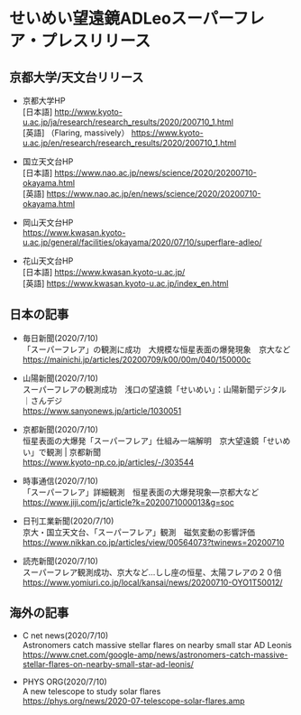 # せいめい望遠鏡ADLeoスーパーフレア・プレスリリース

## 京都大学/天文台リリース

- 京都大学HP  
[日本語] http://www.kyoto-u.ac.jp/ja/research/research_results/2020/200710_1.html  
[英語] （Flaring, massively） https://www.kyoto-u.ac.jp/en/research/research_results/2020/200710_1.html

- 国立天文台HP  
[日本語] https://www.nao.ac.jp/news/science/2020/20200710-okayama.html  
[英語] https://www.nao.ac.jp/en/news/science/2020/20200710-okayama.html

- 岡山天文台HP  
https://www.kwasan.kyoto-u.ac.jp/general/facilities/okayama/2020/07/10/superflare-adleo/

- 花山天文台HP  
[日本語] https://www.kwasan.kyoto-u.ac.jp/  
[英語] https://www.kwasan.kyoto-u.ac.jp/index_en.html

## 日本の記事

- 毎日新聞(2020/7/10)  
「スーパーフレア」の観測に成功　大規模な恒星表面の爆発現象　京大など  
https://mainichi.jp/articles/20200709/k00/00m/040/150000c

- 山陽新聞(2020/7/10)  
スーパーフレアの観測成功　浅口の望遠鏡「せいめい」：山陽新聞デジタル｜さんデジ  
https://www.sanyonews.jp/article/1030051

- 京都新聞(2020/7/10)  
恒星表面の大爆発「スーパーフレア」仕組み一端解明　京大望遠鏡「せいめい」で観測 | 京都新聞  
https://www.kyoto-np.co.jp/articles/-/303544

- 時事通信(2020/7/10)  
「スーパーフレア」詳細観測　恒星表面の大爆発現象―京都大など  
https://www.jiji.com/jc/article?k=2020071000013&g=soc

- 日刊工業新聞(2020/7/10)  
京大・国立天文台、「スーパーフレア」観測　磁気変動の影響評価  
https://www.nikkan.co.jp/articles/view/00564073?twinews=20200710

- 読売新聞(2020/7/10)  
スーパーフレア観測成功、京大など…しし座の恒星、太陽フレアの２０倍  
https://www.yomiuri.co.jp/local/kansai/news/20200710-OYO1T50012/

## 海外の記事

- C net news(2020/7/10)  
Astronomers catch massive stellar flares on nearby small star AD Leonis  
https://www.cnet.com/google-amp/news/astronomers-catch-massive-stellar-flares-on-nearby-small-star-ad-leonis/

- PHYS ORG(2020/7/10)  
A new telescope to study solar flares  
https://phys.org/news/2020-07-telescope-solar-flares.amp

